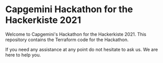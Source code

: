 # Capgemini Hackathon for the Hackerkiste 2021

Welcome to Capgemini's Hackathon for the Hackerkiste 2021. This repository contains the Terraform code for the Hackathon.

If you need any assistance at any point do not hesitate to ask us.
We are here to help you.
